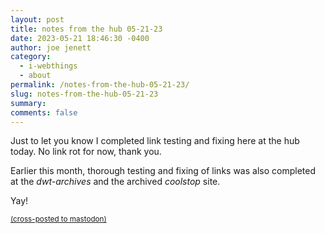 ```yaml
---
layout: post
title: notes from the hub 05-21-23
date: 2023-05-21 18:46:30 -0400
author: joe jenett
category:
  - i-webthings
  - about
permalink: /notes-from-the-hub-05-21-23/
slug: notes-from-the-hub-05-21-23
summary: 
comments: false
---
```

Just to let you know I completed link testing and fixing here at the hub today. No link rot for now, thank you.

Earlier this month, thorough testing and fixing of links was also completed at the _dwt-archives_ and the archived _coolstop_ site.

Yay!


<a href="https://brid.gy/publish/mastodon"><small>(cross-posted to mastodon)</small></a>